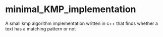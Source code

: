 # minimal_KMP_implementation

A small kmp algorithm implementation written in c++ that finds whether a text has a matching pattern or not
